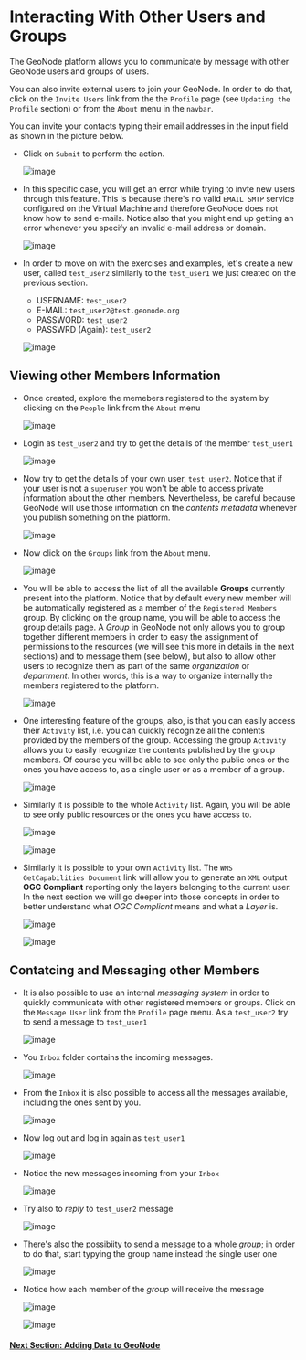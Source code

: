 # Interacting With Other Users and Groups
The GeoNode platform allows you to communicate by message with other GeoNode users and groups of users.

You can also invite external users to join your GeoNode. In order to do that, click on the `Invite Users` link from the the `Profile` page (see `Updating the Profile` section) or from the `About` menu in the `navbar`.

You can invite your contacts typing their email addresses in the input field as shown in the picture below.

- Click on `Submit` to perform the action.
    
    ![image](https://user-images.githubusercontent.com/1278021/125321486-074e1500-e33d-11eb-88dc-79673284483a.png)

- In this specific case, you will get an error while trying to invte new users through this feature. This is because there's no valid `EMAIL SMTP` service configured on the Virtual Machine and therefore GeoNode does not know how to send e-mails. Notice also that you might end up getting an error whenever you specify an invalid e-mail address or domain.
    
    ![image](https://user-images.githubusercontent.com/1278021/125321558-1af97b80-e33d-11eb-900e-b5e966a2cab8.png)

- In order to move on with the exercises and examples, let's create a new user, called `test_user2` similarly to the `test_user1` we just created on the previous section.

     - USERNAME: `test_user2`
     - E-MAIL: `test_user2@test.geonode.org`
     - PASSWORD: `test_user2`
     - PASSWRD (Again): `test_user2`
    
     ![image](https://user-images.githubusercontent.com/1278021/125321581-2187f300-e33d-11eb-9b76-843a89eaf798.png)

## Viewing other Members Information
- Once created, explore the memebers registered to the system by clicking on the `People` link from the `About` menu
    
    ![image](https://user-images.githubusercontent.com/1278021/125321604-277dd400-e33d-11eb-92f3-e8ccb4d5d4c9.png)

- Login as `test_user2` and try to get the details of the member `test_user1`
    
    ![image](https://user-images.githubusercontent.com/1278021/125321628-2fd60f00-e33d-11eb-865e-a060f9fd630b.png)

- Now try to get the details of your own user, `test_user2`. Notice that if your user is not a `superuser` you won't be able to access private information about the other members. Nevertheless, be careful because GeoNode will use those information on the *contents metadata* whenever you publish something on the platform.
   
   ![image](https://user-images.githubusercontent.com/1278021/125321651-349ac300-e33d-11eb-8cef-0ba48cdab937.png)

- Now click on the `Groups` link from the `About` menu.
   
   ![image](https://user-images.githubusercontent.com/1278021/125321957-80e60300-e33d-11eb-890a-9616cf4c5c19.png)

- You will be able to access the list of all the available **Groups** currently present into the platform. Notice that by default every new member will be automatically registered as a member of the `Registered Members` group. By clicking on the group name, you will be able to access the group details page. A *Group* in GeoNode not only allows you to group together different members in order to easy the assignment of permissions to the resources (we will see this more in details in the next sections) and to message them (see below), but also to allow other users to recognize them as part of the same *organization* or *department*. In other words, this is a way to organize internally the members registered to the platform.
   
   ![image](https://user-images.githubusercontent.com/1278021/125321978-880d1100-e33d-11eb-8b29-9dba3dea978b.png)

- One interesting feature of the groups, also, is that you can easily access their `Activity` list, i.e. you can quickly recognize all the contents provided by the members of the group. Accessing the group `Activity` allows you to easily recognize the contents published by the group members. Of course you will be able to see only the public ones or the ones you have access to, as a single user or as a member of a group.
   
   ![image](https://user-images.githubusercontent.com/1278021/125321992-8cd1c500-e33d-11eb-811c-8a2a7c9f2bfa.png)

- Similarly it is possible to the whole `Activity` list. Again, you will be able to see only public resources or the ones you have access to.
   
   ![image](https://user-images.githubusercontent.com/1278021/125322033-98bd8700-e33d-11eb-8056-101283ef507c.png)

   ![image](https://user-images.githubusercontent.com/1278021/125322076-a5da7600-e33d-11eb-9dce-254f92b2d2c3.png)

- Similarly it is possible to your own `Activity` list. The `WMS GetCapabilities Document` link will allow you to generate an `XML` output **OGC Compliant** reporting only the layers belonging to the current user. In the next section we will go deeper into those concepts in order to better understand what *OGC Compliant* means and what a *Layer* is.
   
   ![image](https://user-images.githubusercontent.com/1278021/125322097-abd05700-e33d-11eb-8d05-66efabc6fa47.png)

   ![image](https://user-images.githubusercontent.com/1278021/125322110-affc7480-e33d-11eb-8856-84c6e819f174.png)

## Contatcing and Messaging other Members
- It is also possible to use an internal *messaging system* in order to quickly communicate with other registered members or groups. Click on the `Message User` link from the `Profile` page menu. As a `test_user2` try to send a message to `test_user1`
   
   ![image](https://user-images.githubusercontent.com/1278021/125321691-3f555800-e33d-11eb-8561-d2f3e0e1e56b.png)

- You `Inbox` folder contains the incoming messages.
   
   ![image](https://user-images.githubusercontent.com/1278021/125321720-467c6600-e33d-11eb-83ed-a62803c5c8b1.png)

- From the `Inbox` it is also possible to access all the messages available, including the ones sent by you.
   
   ![image](https://user-images.githubusercontent.com/1278021/125321751-4ed4a100-e33d-11eb-98ef-aca23ec28305.png)

- Now log out and log in again as `test_user1`
   
   ![image](https://user-images.githubusercontent.com/1278021/125321773-5300be80-e33d-11eb-929b-08673233c9c7.png)

- Notice the new messages incoming from your `Inbox`
   
   ![image](https://user-images.githubusercontent.com/1278021/125321788-572cdc00-e33d-11eb-88f3-00ac042decb9.png)

- Try also to *reply* to `test_user2` message
   
   ![image](https://user-images.githubusercontent.com/1278021/125321813-5dbb5380-e33d-11eb-99e9-f37a9f3419e3.png)

- There's also the possibiity to send a message to a whole *group*; in order to do that, start typying the group name instead the single user one
   
   ![image](https://user-images.githubusercontent.com/1278021/125321875-6d3a9c80-e33d-11eb-8139-b915c80ffad2.png)

- Notice how each member of the *group* will receive the message

   ![image](https://user-images.githubusercontent.com/1278021/125321921-762b6e00-e33d-11eb-963b-b3d3e8f0b7d2.png)

   ![image](https://user-images.githubusercontent.com/1278021/125321935-7af02200-e33d-11eb-9aa0-fa447b88d288.png)


#### [Next Section: Adding Data to GeoNode](ADDING_DATA_TO_GEONODE.md)

